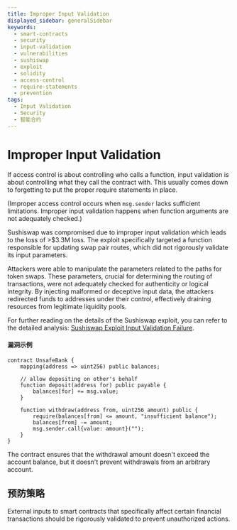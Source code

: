 ```yaml
---
title: Improper Input Validation
displayed_sidebar: generalSidebar
keywords:
  - smart-contracts
  - security
  - input-validation
  - vulnerabilities
  - sushiswap
  - exploit
  - solidity
  - access-control
  - require-statements
  - prevention
tags:
  - Input Validation
  - Security
  - 智能合约
---
```


# Improper Input Validation

If access control is about controlling who calls a function, input validation is about controlling what they call the contract with. This usually comes down to forgetting to put the proper require statements in place.

(Improper access control occurs when `msg.sender` lacks sufficient limitations. Improper input validation happens when function arguments are not adequately checked.)

Sushiswap was compromised due to improper input validation which leads to the loss of >$3.3M loss. The exploit specifically targeted a function responsible for updating swap pair routes, which did not rigorously validate its input parameters.

Attackers were able to manipulate the parameters related to the paths for token swaps. These parameters, crucial for determining the routing of transactions, were not adequately checked for authenticity or logical integrity. By injecting malformed or deceptive input data, the attackers redirected funds to addresses under their control, effectively draining resources from legitimate liquidity pools.

For further reading on the details of the Sushiswap exploit, you can refer to the detailed analysis: [Sushiswap Exploit Input Validation Failure](https://cointelegraph.com/news/sushiswap-approval-bug-leads-to-3-3-million-exploit).

#### 漏洞示例

```solidity
contract UnsafeBank {
    mapping(address => uint256) public balances;

    // allow depositing on other's behalf
    function deposit(address for) public payable {
        balances[for] += msg.value;
    }

    function withdraw(address from, uint256 amount) public {
        require(balances[from] <= amount, "insufficient balance");
        balances[from] -= amount;
        msg.sender.call{value: amount}("");
    }
}
```

The contract ensures that the withdrawal amount doesn't exceed the account balance, but it doesn't prevent withdrawals from an arbitrary account.

## 预防策略

External inputs to smart contracts that specifically affect certain financial transactions should be rigorously validated to prevent unauthorized actions.
